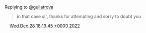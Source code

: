 Replying to [@guilatrova](https://twitter.com/DromerDenker/status/1608104055074684929)

> in that case sir, thanks for attempting and sorry to doubt you

<img src="../../media/tweet.ico" width="12" /> [Wed Dec 28 18:19:45 +0000 2022](https://twitter.com/DromerDenker/status/1608165825906622467)